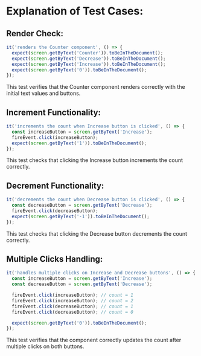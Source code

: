 # Explanation of Test Cases:

## Render Check:

```jsx
it('renders the Counter component', () => {
  expect(screen.getByText('Counter')).toBeInTheDocument();
  expect(screen.getByText('Decrease')).toBeInTheDocument();
  expect(screen.getByText('Increase')).toBeInTheDocument();
  expect(screen.getByText('0')).toBeInTheDocument();
});
```

This test verifies that the Counter component renders correctly with the initial text values and buttons.

## Increment Functionality:

```jsx
it('increments the count when Increase button is clicked', () => {
  const increaseButton = screen.getByText('Increase');
  fireEvent.click(increaseButton);
  expect(screen.getByText('1')).toBeInTheDocument();
});
```

This test checks that clicking the Increase button increments the count correctly.

## Decrement Functionality:

```jsx
it('decrements the count when Decrease button is clicked', () => {
  const decreaseButton = screen.getByText('Decrease');
  fireEvent.click(decreaseButton);
  expect(screen.getByText('-1')).toBeInTheDocument();
});
```

This test checks that clicking the Decrease button decrements the count correctly.

## Multiple Clicks Handling:

```jsx
it('handles multiple clicks on Increase and Decrease buttons', () => {
  const increaseButton = screen.getByText('Increase');
  const decreaseButton = screen.getByText('Decrease');

  fireEvent.click(increaseButton); // count = 1
  fireEvent.click(increaseButton); // count = 2
  fireEvent.click(decreaseButton); // count = 1
  fireEvent.click(decreaseButton); // count = 0

  expect(screen.getByText('0')).toBeInTheDocument();
});
```

This test verifies that the component correctly updates the count after multiple clicks on both buttons.
